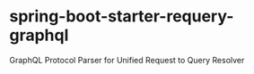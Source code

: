 # spring-boot-starter-requery-graphql
GraphQL Protocol Parser for Unified Request to Query Resolver
